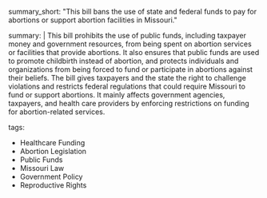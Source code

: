 summary_short: "This bill bans the use of state and federal funds to pay for abortions or support abortion facilities in Missouri."

summary: |
  This bill prohibits the use of public funds, including taxpayer money and government resources, from being spent on abortion services or facilities that provide abortions. It also ensures that public funds are used to promote childbirth instead of abortion, and protects individuals and organizations from being forced to fund or participate in abortions against their beliefs. The bill gives taxpayers and the state the right to challenge violations and restricts federal regulations that could require Missouri to fund or support abortions. It mainly affects government agencies, taxpayers, and health care providers by enforcing restrictions on funding for abortion-related services.

tags:
  - Healthcare Funding
  - Abortion Legislation
  - Public Funds
  - Missouri Law
  - Government Policy
  - Reproductive Rights
